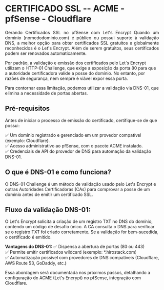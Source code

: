 # CERTIFICADO SSL -- ACME - pfSense - Cloudflare

<p align="justify">
Gerando Certificados SSL no pfSense com Let's Encrypt
Quando um domínio (nomedodominio.com) é público ou possui suporte à validação DNS, a melhor opção para obter certificados SSL gratuitos e globalmente reconhecidos é o Let's Encrypt. Além de serem gratuitos, seus certificados podem ser renovados automaticamente.

Por padrão, a validação e emissão dos certificados pelo Let's Encrypt utilizam o HTTP-01 Challenge, que exige a exposição da porta 80 para que a autoridade certificadora valide a posse do domínio. No entanto, por razões de segurança, nem sempre é viável expor essa porta.

Para contornar essa limitação, podemos utilizar a validação via DNS-01, que elimina a necessidade de portas abertas.

## Pré-requisitos
Antes de iniciar o processo de emissão do certificado, certifique-se de que possui:

✅ Um domínio registrado e gerenciado em um provedor compatível (exemplo: Cloudflare).\
✅ Acesso administrativo ao pfSense, com o pacote ACME instalado.\
✅ Credenciais de API do provedor de DNS para automação da validação DNS-01.


## O que é DNS-01 e como funciona?
O DNS-01 Challenge é um método de validação usado pelo Let's Encrypt e outras Autoridades Certificadoras (CAs) para comprovar a posse de um domínio antes de emitir um certificado SSL.

## Fluxo da validação DNS-01:
O Let's Encrypt solicita a criação de um registro TXT no DNS do domínio, contendo um código de desafio único.
A CA consulta o DNS para verificar se o registro TXT foi criado corretamente.
Se a validação for bem-sucedida, o certificado é emitido.

**Vantagens do DNS-01:**
✅ Dispensa a abertura de portas (80 ou 443)\
✅ Permite emitir certificados wildcard (exemplo: *.hirostack.com)\
✅ Automatização possível com provedores de DNS compatíveis (Cloudflare, AWS Route 53, GoDaddy, etc.)

Essa abordagem será documentada nos próximos passos, detalhando a configuração do ACME (Let's Encrypt) no pfSense, integração com Cloudflare.
